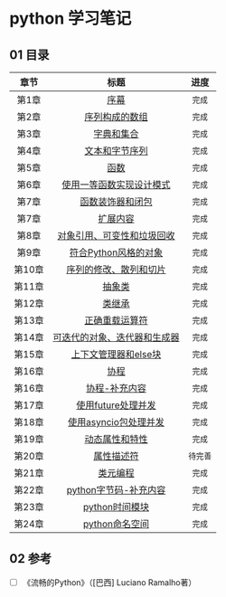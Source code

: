 # python 学习笔记



## 01 <i class="icon-list"></i> 目录
|章节|标题|进度
|:-:|:-:|:-:|
|   第1章  | [序幕](https://github.com/Syncma/Learning-note/blob/master/%E6%B5%81%E7%95%85%E7%9A%84Python/%E7%AC%AC1%E7%AB%A0%20%E5%BA%8F%E5%B9%95.md)|`完成`
|   第2章  | [序列构成的数组](https://github.com/Syncma/Learning-note/blob/master/%E6%B5%81%E7%95%85%E7%9A%84Python/%E7%AC%AC2%E7%AB%A0%20%E5%BA%8F%E5%88%97%E6%9E%84%E6%88%90%E7%9A%84%E6%95%B0%E7%BB%84.md)|`完成`
|   第3章  | [字典和集合](https://github.com/Syncma/Learning-note/blob/master/%E6%B5%81%E7%95%85%E7%9A%84Python/%E7%AC%AC3%E7%AB%A0%20%E5%AD%97%E5%85%B8%E5%92%8C%E9%9B%86%E5%90%88.md)|`完成`
|   第4章  |[文本和字节序列](https://github.com/Syncma/Learning-note/blob/master/%E6%B5%81%E7%95%85%E7%9A%84Python/%E7%AC%AC4%E7%AB%A0%20%E6%96%87%E6%9C%AC%E5%92%8C%E5%AD%97%E8%8A%82%E5%BA%8F%E5%88%97.md)|`完成`
|   第5章  |[函数](https://github.com/Syncma/Learning-note/blob/master/%E6%B5%81%E7%95%85%E7%9A%84Python/%E7%AC%AC5%E7%AB%A0%20%E5%87%BD%E6%95%B0.md) |`完成`
|   第6章  |[使用一等函数实现设计模式](https://github.com/Syncma/Learning-note/blob/master/%E6%B5%81%E7%95%85%E7%9A%84Python/%E7%AC%AC6%E7%AB%A0%20%E4%BD%BF%E7%94%A8%E4%B8%80%E7%AD%89%E5%87%BD%E6%95%B0%E5%AE%9E%E7%8E%B0%E8%AE%BE%E8%AE%A1%E6%A8%A1%E5%BC%8F.md)|`完成`
|   第7章  |[函数装饰器和闭包](https://github.com/Syncma/Learning-note/blob/master/%E6%B5%81%E7%95%85%E7%9A%84Python/%E7%AC%AC7%E7%AB%A0%20%E5%87%BD%E6%95%B0%E8%A3%85%E9%A5%B0%E5%99%A8%E5%92%8C%E9%97%AD%E5%8C%85.md)|`完成`
|   第7章  |[扩展内容](https://github.com/Syncma/Learning-note/blob/master/%E6%B5%81%E7%95%85%E7%9A%84Python/%E7%AC%AC7%E7%AB%A0-%E6%89%A9%E5%B1%95%E5%86%85%E5%AE%B9.md)|`完成`
|   第8章  |[对象引用、可变性和垃圾回收](https://github.com/Syncma/Learning-note/blob/master/%E6%B5%81%E7%95%85%E7%9A%84Python/%E7%AC%AC8%E7%AB%A0-%E5%AF%B9%E8%B1%A1%E5%BC%95%E7%94%A8%E3%80%81%E5%8F%AF%E5%8F%98%E6%80%A7%E5%92%8C%E5%9E%83%E5%9C%BE%E5%9B%9E%E6%94%B6.md)|`完成`
|   第9章  |[符合Python风格的对象](https://github.com/Syncma/Learning-note/blob/master/%E6%B5%81%E7%95%85%E7%9A%84Python/%E7%AC%AC9%E7%AB%A0-%E7%AC%A6%E5%90%88Python%E9%A3%8E%E6%A0%BC%E7%9A%84%E5%AF%B9%E8%B1%A1.md)|`完成`
|   第10章  |[序列的修改、散列和切片](https://github.com/Syncma/Learning-note/blob/master/%E6%B5%81%E7%95%85%E7%9A%84Python/%E7%AC%AC10%E7%AB%A0-%E5%BA%8F%E5%88%97%E7%9A%84%E4%BF%AE%E6%94%B9%E3%80%81%E6%95%A3%E5%88%97%E5%92%8C%E5%88%87%E7%89%87.md)|`完成`
|   第11章  |[抽象类](https://github.com/Syncma/Learning-note/blob/master/%E6%B5%81%E7%95%85%E7%9A%84Python/%E7%AC%AC11%E7%AB%A0-%E6%8A%BD%E8%B1%A1%E7%B1%BB.md)|`完成`
|   第12章  |[类继承](https://github.com/Syncma/Learning-note/blob/master/%E6%B5%81%E7%95%85%E7%9A%84Python/%E7%AC%AC12%E7%AB%A0-%E7%B1%BB%E7%BB%A7%E6%89%BF.md)|`完成`
|   第13章  |[正确重载运算符](https://github.com/Syncma/Learning-note/blob/master/%E6%B5%81%E7%95%85%E7%9A%84Python/%E7%AC%AC13%E7%AB%A0%20%E6%AD%A3%E7%A1%AE%E9%87%8D%E8%BD%BD%E8%BF%90%E7%AE%97%E7%AC%A6.md)|`完成`
|   第14章  |[可迭代的对象、迭代器和生成器](https://github.com/Syncma/Learning-note/blob/master/%E6%B5%81%E7%95%85%E7%9A%84Python/%E7%AC%AC14%E7%AB%A0%20%E5%8F%AF%E8%BF%AD%E4%BB%A3%E7%9A%84%E5%AF%B9%E8%B1%A1%E3%80%81%E8%BF%AD%E4%BB%A3%E5%99%A8%E5%92%8C%E7%94%9F%E6%88%90%E5%99%A8.md)|`完成`
|   第15章  |[上下文管理器和else块](https://github.com/Syncma/Learning-note/blob/master/%E6%B5%81%E7%95%85%E7%9A%84Python/%E7%AC%AC15%E7%AB%A0%20%E4%B8%8A%E4%B8%8B%E6%96%87%E7%AE%A1%E7%90%86%E5%99%A8%E5%92%8Celse%E5%9D%97.md)|`完成`
|   第16章  |[协程](https://github.com/Syncma/Learning-note/blob/master/%E6%B5%81%E7%95%85%E7%9A%84Python/%E7%AC%AC16%E7%AB%A0%20%E5%8D%8F%E7%A8%8B.md)|`完成`
|   第16章  |[协程-补充内容](https://github.com/Syncma/Learning-note/blob/master/%E6%B5%81%E7%95%85%E7%9A%84Python/%E7%AC%AC16%E7%AB%A0%20%E5%8D%8F%E7%A8%8B-%E8%A1%A5%E5%85%85%E5%86%85%E5%AE%B9.md)|`完成`
|   第17章  |[使用future处理并发](https://github.com/Syncma/Learning-note/blob/master/%E6%B5%81%E7%95%85%E7%9A%84Python/%E7%AC%AC17%E7%AB%A0%20%E4%BD%BF%E7%94%A8future%E5%A4%84%E7%90%86%E5%B9%B6%E5%8F%91.md)|`完成`
|   第18章  |[使用asyncio包处理并发](https://github.com/Syncma/Learning-note/blob/master/%E6%B5%81%E7%95%85%E7%9A%84Python/%E7%AC%AC18%E7%AB%A0%20%E4%BD%BF%E7%94%A8asyncio%E5%8C%85%E5%A4%84%E7%90%86%E5%B9%B6%E5%8F%91.md)|`完成`
|   第19章  |[动态属性和特性](https://github.com/Syncma/Learning-note/blob/master/%E6%B5%81%E7%95%85%E7%9A%84Python/%E7%AC%AC19%E7%AB%A0%20%E5%8A%A8%E6%80%81%E5%B1%9E%E6%80%A7%E5%92%8C%E7%89%B9%E6%80%A7.md)|`完成`
|   第20章  |[属性描述符](https://github.com/Syncma/Learning-note/blob/master/%E6%B5%81%E7%95%85%E7%9A%84Python/%E7%AC%AC20%E7%AB%A0%20%E5%B1%9E%E6%80%A7%E6%8F%8F%E8%BF%B0%E7%AC%A6.md)|`待完善`
|   第21章  |[类元编程](https://github.com/Syncma/Learning-note/blob/master/%E6%B5%81%E7%95%85%E7%9A%84Python/%E7%AC%AC21%E7%AB%A0%20%E7%B1%BB%E5%85%83%E7%BC%96%E7%A8%8B.md)|`完成`
|   第22章  |[python字节码-补充内容](https://github.com/Syncma/Learning-note/blob/master/%E6%B5%81%E7%95%85%E7%9A%84Python/%E7%AC%AC22%E7%AB%A0%20python%E5%AD%97%E8%8A%82%E7%A0%81-%E8%A1%A5%E5%85%85%E5%86%85%E5%AE%B9.md)|`完成`
|   第23章  |[python时间模块](https://github.com/Syncma/Learning-note/blob/master/%E6%B5%81%E7%95%85%E7%9A%84Python/%E7%AC%AC23%E7%AB%A0%20python%E6%97%B6%E9%97%B4%E6%A8%A1%E5%9D%97.md)|`完成`
|   第24章  |[python命名空间](https://github.com/Syncma/Learning-note/blob/master/%E6%B5%81%E7%95%85%E7%9A%84Python/%E7%AC%AC24%E7%AB%A0%20python%E5%91%BD%E5%90%8D%E7%A9%BA%E9%97%B4.md)|`完成`


## 02 <i class="icon-desktop"></i> 参考

- [ ] 《流畅的Python》（[巴西] Luciano Ramalho著）
